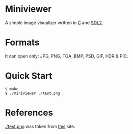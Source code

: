 # Miniviewer

A simple image visualizer written in [C](https://en.wikipedia.org/wiki/The_C_Programming_Language) and [SDL2](https://www.libsdl.org/).

# Formats

It can open only:
JPG, PNG, TGA, BMP, PSD, GIF, HDR & PIC.

# Quick Start
```console
$ make
$ ./miniviewer ./test.png
```

# References

[./test.png](./test.png) was taken from [this](https://en.wikipedia.org/wiki/Portable_Network_Graphics) site.
